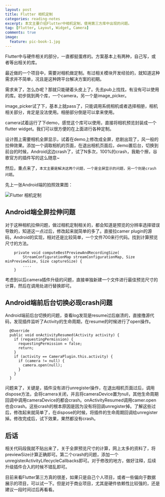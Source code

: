 ```yaml
---
layout: post
title: Flutter 相机定制
categories: reading-notes
excerpt: 本文主要介绍Flutter中相机定制，使用第三方库中出现的问题。
tag: [Flutter, Layout, Widget, Camera]
comments: true
image:
  feature: pic-book-1.jpg
---
```


Flutter中与硬件相关的部分，一直都挺蛋疼的。方案基本上有两种，自己写，或者等出相关的库。

最近做的一个项目中，需要对相机做定制。有过相关模块开发经验的，就知道这种需求并不简单，况且是这种跨平台解决方案的初期。

需求来了，怎么办呢？那就只能硬着头皮上了。先去pub上找找，有没有可以使用的库。初步挑到两个库，一个camera，另一个是image_picker。

image_picker试了下，基本上就pass了，只能调用系统相机或者选择相册，相机相关部分，肯定是没法使用。相册部分倒是可以拿来使用。

camera试着运行了下demo，感觉这个库可以使用，直接将相机预览封装成一个flutter widget。我们可以很方便的在上面进行各种定制。

设计图上需要相机全屏显示，试着在demo上修改成全屏，悲剧出现了，风一般的拉伸效果。添加一个调取相机的页面，在退出相机页面后，demo置后台，切换到前台的时候，Android这边crash了，试了N多次，100%的crash，我勒个擦，谷歌官方的插件写的这么随意~

然后，重点来了，`本文主要是解决这两个问题，一个是全屏显示的问题，另一个则是crash问题`。

先上一张Android端的拍照效果图：

![Flutter 相机定制](http://whysodiao.com/images/flutter-camera-sample.jpg)

## Android端全屏拉伸问题

对于这种相机拉伸问题，做过相机定制相关的，都会知道是预览的分辨率选择错误导致的，知道这一点过后，修改起来就简单的多了。直接拉camer plugin的源码，Android的实现，相对还是比较简单，一个文件700来行代码。找到计算预览尺寸的方法。

```
    private void computeBestPreviewAndRecordingSize(
        StreamConfigurationMap streamConfigurationMap, Size minPreviewSize, Size captureSize) {
        ....
    }
```

考虑到以后camera插件升级的问题，直接单独新建一个文件进行最佳预览尺寸的计算，然后在调用处进行替换即可。

## Android端前后台切换必现crash问题

Android端前后台切换的问题，查看log发现是resume过后崩溃的，直接撸源代码，发现插件监听了Activity的生命周期，在resume的时候进行了open操作。

```
  @Override
  public void onActivityResumed(Activity activity) {
    if (requestingPermission) {
      requestingPermission = false;
      return;
    }
    if (activity == CameraPlugin.this.activity) {
      if (camera != null) {
        camera.open(null);
      }
    }
  }
```

问题来了，关键是，插件没有进行unregister操作，在退出相机页面过后，调用dispose方法，会将camera关闭，并且将cameraDevice置为null，其他生命周期回调中调用cameraDevice的都会crash。onActivityResumed调用camer.open也会crash。这些crash的根本原因是因为没有将回调unregister掉。了解这些过后，修改起来就简单了，在dispose的时候，将插件的生命周期回调给unregister掉。修改完成后，试下效果，果然都没有crash。

## 后话

相关代码段我就不贴出来了，关于全屏预览尺寸的计算，网上太多的资料了，将previewSize计算正确即可。第二个crash的问题，添加一个unregisterActivityLifecycleCallbacks即可。对于修改的地方，做好注释，后续升级插件合入的时候不错乱即可。

目前来看Flutter第三方真的很差，如果只是自己个人项目，或者一些偏向于数据展示的项目，可以试一下。但是对于商业项目，尤其是硬件依赖性比较强的，还是建议一段时间过后再看看。